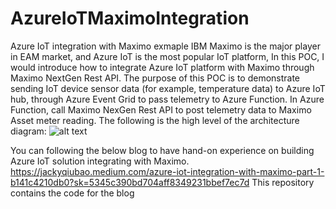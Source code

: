 # AzureIoTMaximoIntegration
Azure IoT integration with Maximo exmaple
IBM Maximo is the major player in EAM market, and Azure IoT is the most popular IoT platform, In this POC, I would introduce how to integrate Azure IoT platform with Maximo through Maximo NextGen Rest API. The purpose of this POC is to demonstrate sending IoT device sensor data (for example, temperature data) to Azure IoT hub, through Azure Event Grid to pass telemetry to Azure Function. In Azure Function, call Maximo NexGen Rest API to post telemetry data to Maximo Asset meter reading. The following is the high level of the architecture diagram:
![alt text](https://miro.medium.com/v2/resize:fit:1100/format:webp/1*nWfVeFLfhBx3q-ZUc6WdZA.png)

You can following the below blog to have hand-on experience on building Azure IoT solution integrating with Maximo. 
https://jackyqiubao.medium.com/azure-iot-integration-with-maximo-part-1-b141c4210db0?sk=5345c390bd704aff8349231bbef7ec7d
This repository contains the code for the blog
